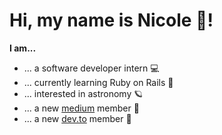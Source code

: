 # Hi, my name is Nicole 🦦!

**I am...**

- ... a software developer intern 💻
- ... currently learning Ruby on Rails 🔆
- ... interested in astronomy 🪐
- ... a new <a href="	https://medium.com/@schmidlinicole">medium</a> member 🌱
- ... a new <a href="https://dev.to/schmidlinicole">dev.to</a> member 💫


<!---
Nicole002/Nicole002 is a ✨ special ✨ repository because its `README.md` (this file) appears on your GitHub profile.
You can click the Preview link to take a look at your changes.
--->
